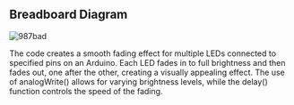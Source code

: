 ## Breadboard Diagram
![987bad](https://github.com/user-attachments/assets/636bacc9-47b8-4dfc-abd3-c061c9ef03fe)

The code creates a smooth fading effect for multiple LEDs connected to specified pins on an Arduino. Each LED fades in to full brightness and then fades out, one after the other, creating a visually appealing effect. The use of analogWrite() allows for varying brightness levels, while the delay() function controls the speed of the fading.
